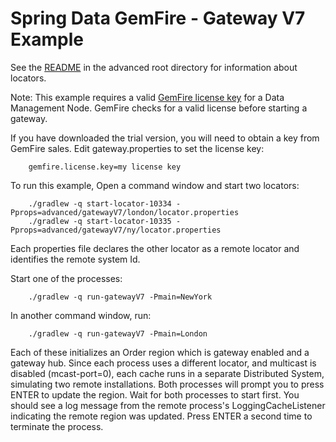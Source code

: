 Spring Data GemFire - Gateway V7 Example
=====================================

See the [README](..README.md) in the advanced root directory for information about locators. 

Note: This example requires a valid [GemFire license key](http://pubs.vmware.com/vfabric51/topic/com.vmware.vfabric.gemfire.6.6/deploying/licensing/licensing.html?resultof=%22%6c%69%63%65%6e%73%69%6e%67%22%20%22%6c%69%63%65%6e%73%22%20) for a Data Management Node. GemFire checks for a valid license before starting a gateway.

If you have downloaded the trial version, you will need to obtain a key from GemFire sales. Edit gateway.properties to set the license key:

        gemfire.license.key=my license key

To run this example, Open a command window and start two locators:

        ./gradlew -q start-locator-10334 -Pprops=advanced/gatewayV7/london/locator.properties
        ./gradlew -q start-locator-10335 -Pprops=advanced/gatewayV7/ny/locator.properties
        
Each properties file declares the other locator as a remote locator and identifies the remote system Id.        


Start one of the processes:

        ./gradlew -q run-gatewayV7 -Pmain=NewYork

In another command window, run:

        ./gradlew -q run-gatewayV7 -Pmain=London

Each of these initializes an Order region which is gateway enabled and a gateway hub. Since each process uses a different locator, and multicast is disabled (mcast-port=0), each cache runs in a separate Distributed System, simulating two remote installations. Both processes will prompt you to press ENTER to update the region. Wait for both processes to start first. You should see a log message from the remote process's LoggingCacheListener indicating the remote region was updated. Press ENTER a second time to terminate the process.
